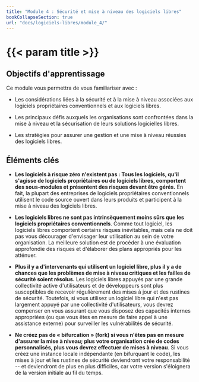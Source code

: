 ```yaml
---
title: "Module 4 : Sécurité et mise à niveau des logiciels libres"
bookCollapseSection: true
url: "docs/logiciels-libres/module_4/"
---
```


# {{< param title >}}

## Objectifs d'apprentissage

Ce module vous permettra de vous familiariser avec :

- Les considérations liées à la sécurité et à la mise à niveau associées aux logiciels propriétaires conventionnels et aux logiciels libres.

- Les principaux défis auxquels les organisations sont confrontées dans la mise à niveau et la sécurisation de leurs solutions logicielles libres.

- Les stratégies pour assurer une gestion et une mise à niveau réussies des logiciels libres.

## Éléments clés

- **Les logiciels à risque zéro n'existent pas : Tous les logiciels, qu'il s'agisse de logiciels propriétaires ou de logiciels libres, comportent des sous-modules et présentent des risques devant être gérés.** En fait, la plupart des entreprises de logiciels propriétaires conventionnels utilisent le code source ouvert dans leurs produits et participent à la mise à niveau des logiciels libres.

- **Les logiciels libres ne sont pas intrinsèquement moins sûrs que les logiciels propriétaires conventionnels**. Comme tout logiciel, les logiciels libres comportent certains risques inévitables, mais cela ne doit pas vous décourager d'envisager leur utilisation au sein de votre organisation. La meilleure solution est de procéder à une évaluation approfondie des risques et d'élaborer des plans appropriés pour les atténuer.

- **Plus il y a d'intervenants qui utilisent un logiciel libre, plus il y a de chances que les problèmes de mise à niveau critiques et les failles de sécurité soient résolus.** Les logiciels libres appuyés par une grande collectivité active d'utilisateurs et de développeurs sont plus susceptibles de recevoir régulièrement des mises à jour et des rustines de sécurité. Toutefois, si vous utilisez un logiciel libre qui n'est pas largement appuyé par une collectivité d'utilisateurs, vous devrez compenser en vous assurant que vous disposez des capacités internes appropriées (ou que vous êtes en mesure de faire appel à une assistance externe) pour surveiller les vulnérabilités de sécurité.

- **Ne créez pas de « bifurcation » (fork) si vous n'êtes pas en mesure d'assurer la mise à niveau; plus votre organisation crée de codes personnalisés, plus vous devrez effectuer de mises à niveau**. Si vous créez une instance locale indépendante (en bifurquant le code), les mises à jour et les rustines de sécurité deviendront votre responsabilité -- et deviendront de plus en plus difficiles, car votre version s'éloignera de la version initiale au fil du temps.
